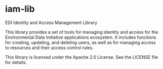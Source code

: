 # iam-lib

EDI Identity and Access Management Library

This library provides a set of tools for managing identity and access for the Environmental Data Initiative applications ecosystem. It includes functions for creating, updating, and deleting users, as well as for managing access to resources and their access control rules.

This library is licensed under the Apache 2.0 License. See the LICENSE file for details.

